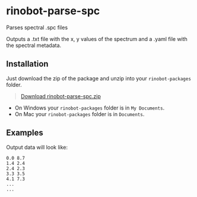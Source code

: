 # rinobot-parse-spc

Parses spectral .spc files

Outputs a .txt file with the x, y values of the spectrum
and a .yaml file with the spectral metadata.

## Installation

Just download the zip of the package and unzip into your `rinobot-packages` folder.

> [Download rinobot-parse-spc.zip](https://github.com/rinocloud/rinobot-parse-spc/archive/master.zip)

- On Windows your `rinobot-packages` folder is in `My Documents`.
- On Mac your `rinobot-packages` folder is in `Documents`.

## Examples

Output data will look like:

```
0.0 8.7
1.4 2.4
2.4 2.3
3.3 3.5
4.1 7.3
...
...
```
